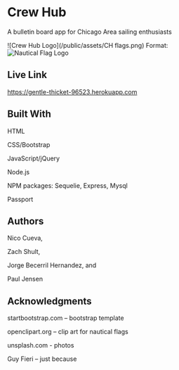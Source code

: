 # Crew Hub

A bulletin board app for Chicago Area sailing enthusiasts

![Crew Hub Logo](/public/assets/CH flags.png)
Format: ![Nautical Flag Logo](url)

## Live Link

https://gentle-thicket-96523.herokuapp.com


## Built With

HTML

CSS/Bootstrap

JavaScript/jQuery

Node.js

NPM packages:
	Sequelie, Express, Mysql
	
Passport


## Authors

Nico Cueva,

Zach Shult,

Jorge Becerril Hernandez, and

Paul Jensen


## Acknowledgments

startbootstrap.com – bootstrap template

openclipart.org – clip art for nautical flags

unsplash.com - photos

Guy Fieri – just because
